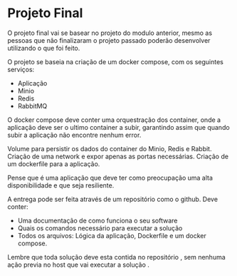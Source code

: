 # Projeto Final
O projeto final vai se basear no projeto do modulo anterior, mesmo as pessoas que não finalizaram o projeto passado poderão desenvolver utilizando o que foi feito.

O projeto se baseia na criação de um docker compose, com os seguintes serviços:

* Aplicação
* Minio
* Redis
* RabbitMQ

O docker compose deve conter uma orquestração dos container, onde a aplicação deve ser o ultimo container a subir, garantindo assim que quando subir a aplicação não encontre nenhum error.

Volume para persistir os dados do container do Minio, Redis e Rabbit.
Criação de uma network e expor apenas as portas necessárias.
Criação de um dockerfile para a aplicação.

Pense que é uma aplicação que deve ter como preocupação uma alta disponibilidade e que seja  resiliente.

A entrega pode ser feita através de um repositório como o github. Deve conter:

* Uma documentação de como funciona o seu software
* Quais os comandos necessário para executar a solução
* Todos os arquivos: Lógica da aplicação, Dockerfile e um docker compose.

Lembre que toda solução deve esta contida no repositório , sem nenhuma ação previa no host que vai executar a solução .